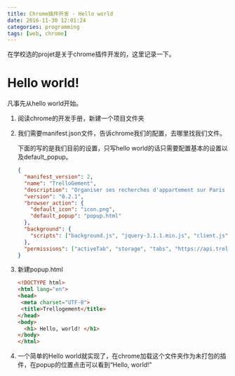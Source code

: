 ```yaml
---
title: Chrome插件开发 - Hello world
date: 2016-11-30 12:01:24
categories: programming
tags: [web, chrome]
---
```


在学校选的projet是关于chrome插件开发的，这里记录一下。

# Hello world!

凡事先从hello world开始。

1. 阅读chrome的开发手册，新建一个项目文件夹

2. 我们需要manifest.json文件，告诉chrome我们的配置，去哪里找我们文件。

   下面的写的是我们目前的设置，只写hello world的话只需要配置基本的设置以及default_popup。

   ```json
   {
     "manifest_version": 2,
     "name": "TrelloGement",
     "description": "Organiser ses recherches d'appartement sur Paris grâce à Trello!",
     "version": "0.2.1",
     "browser_action": {
       "default_icon": "icon.png",
       "default_popup": "popup.html"
     },
     "background": {
       "scripts": ["background.js", "jquery-3.1.1.min.js", "client.js"]
     },
     "permissions": ["activeTab", "storage", "tabs", "https://api.trello.com/*", "https://trello.com/*"]
   }
   ```

3. 新建popup.html

   ```html
   <!DOCTYPE html>
   <html lang="en">
   <head>
   	<meta charset="UTF-8">
   	<title>Trellogement</title>
   </head>
   <body>
     <h1> Hello, world! </h1>
   </body>
   </html>
   ```

4. 一个简单的Hello world就实现了，在chrome加载这个文件夹作为未打包的插件，在popup的位置点击可以看到“Hello, world!”

